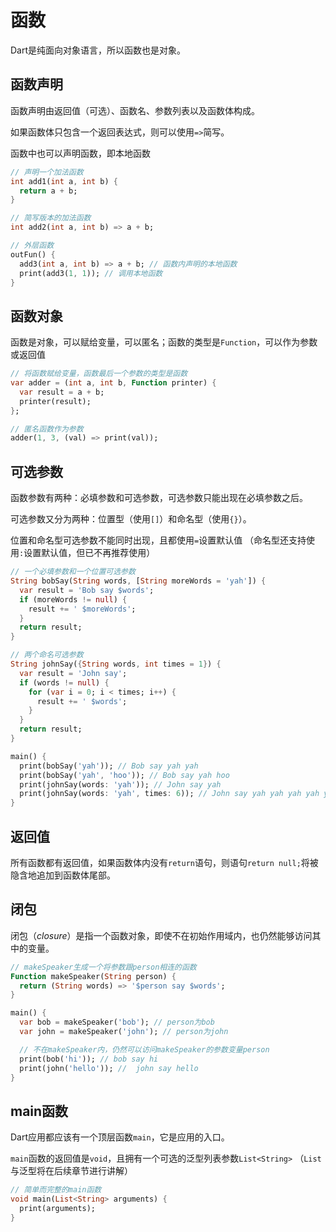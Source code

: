 # 函数

Dart是纯面向对象语言，所以函数也是对象。

## 函数声明

函数声明由返回值（可选）、函数名、参数列表以及函数体构成。

如果函数体只包含一个返回表达式，则可以使用`=>`简写。

函数中也可以声明函数，即本地函数

```dart
// 声明一个加法函数
int add1(int a, int b) {
  return a + b;
}

// 简写版本的加法函数
int add2(int a, int b) => a + b;

// 外层函数
outFun() {
  add3(int a, int b) => a + b; // 函数内声明的本地函数
  print(add3(1, 1)); // 调用本地函数
}
```

## 函数对象

函数是对象，可以赋给变量，可以匿名；函数的类型是`Function`，可以作为参数或返回值

```dart
// 将函数赋给变量，函数最后一个参数的类型是函数
var adder = (int a, int b, Function printer) {
  var result = a + b;
  printer(result);
};

// 匿名函数作为参数
adder(1, 3, (val) => print(val));
```

## 可选参数

函数参数有两种：必填参数和可选参数，可选参数只能出现在必填参数之后。

可选参数又分为两种：位置型（使用`[]`）和命名型（使用`{}`）。

位置和命名型可选参数不能同时出现，且都使用`=`设置默认值 （命名型还支持使用`:`设置默认值，但已不再推荐使用）

```dart
// 一个必填参数和一个位置可选参数
String bobSay(String words, [String moreWords = 'yah']) {
  var result = 'Bob say $words';
  if (moreWords != null) {
    result += ' $moreWords';
  }
  return result;
}

// 两个命名可选参数
String johnSay({String words, int times = 1}) {
  var result = 'John say';
  if (words != null) {
    for (var i = 0; i < times; i++) {
      result += ' $words';
    }
  }
  return result;
}

main() {
  print(bobSay('yah')); // Bob say yah yah
  print(bobSay('yah', 'hoo')); // Bob say yah hoo
  print(johnSay(words: 'yah')); // John say yah
  print(johnSay(words: 'yah', times: 6)); // John say yah yah yah yah yah yah
}
```

## 返回值

所有函数都有返回值，如果函数体内没有`return`语句，则语句`return null;`将被隐含地追加到函数体尾部。

## 闭包

闭包（_closure_）是指一个函数对象，即使不在初始作用域内，也仍然能够访问其中的变量。

```dart
// makeSpeaker生成一个将参数跟person相连的函数
Function makeSpeaker(String person) {
  return (String words) => '$person say $words';
}

main() {
  var bob = makeSpeaker('bob'); // person为bob
  var john = makeSpeaker('john'); // person为john

  // 不在makeSpeaker内，仍然可以访问makeSpeaker的参数变量person
  print(bob('hi')); // bob say hi
  print(john('hello')); //  john say hello
}
```

## main函数

Dart应用都应该有一个顶层函数`main`，它是应用的入口。

`main`函数的返回值是`void`，且拥有一个可选的泛型列表参数`List<String>` （`List`与泛型将在后续章节进行讲解）

```dart
// 简单而完整的main函数
void main(List<String> arguments) {
  print(arguments);
}
```



